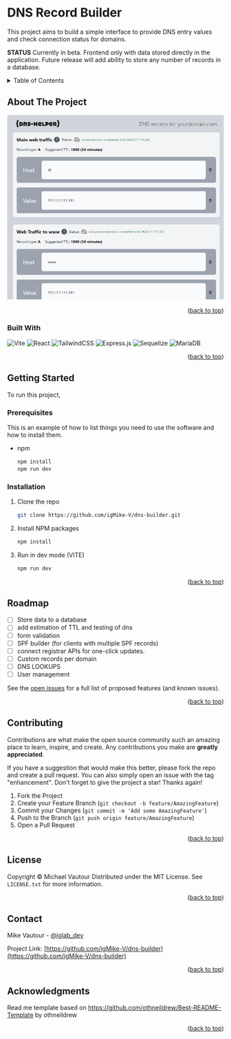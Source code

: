 <a name="readme-top"></a>
# DNS Record Builder

This project aims to build a simple interface to provide DNS entry values and check connection status for domains.  

**STATUS**
Currently in beta.  Frontend only with data stored directly in the application.  Future release will add ability to store any number of records in a database.


<!-- TABLE OF CONTENTS -->
<details>
  <summary>Table of Contents</summary>
  <ol>
    <li>
      <a href="#about-the-project">About The Project</a>
      <ul>
        <li><a href="#built-with">Built With</a></li>
      </ul>
    </li>
    <li>
      <a href="#getting-started">Getting Started</a>
      <ul>
        <li><a href="#prerequisites">Prerequisites</a></li>
        <li><a href="#installation">Installation</a></li>
      </ul>
    </li>
    <li><a href="#roadmap">Roadmap</a></li>
    <li><a href="#contributing">Contributing</a></li>
    <li><a href="#license">License</a></li>
    <li><a href="#contact">Contact</a></li>
    <li><a href="#acknowledgments">Acknowledgments</a></li>
  </ol>
</details>



<!-- ABOUT THE PROJECT -->
## About The Project

[![Product Name Screen Shot][product-screenshot]](https://example.com)



<p align="right">(<a href="#readme-top">back to top</a>)</p>



### Built With
![Vite](https://img.shields.io/badge/vite-%23646CFF.svg?style=for-the-badge&logo=vite&logoColor=white)
![React](https://img.shields.io/badge/react-%2320232a.svg?style=for-the-badge&logo=react&logoColor=%2361DAFB)
![TailwindCSS](https://img.shields.io/badge/tailwindcss-%2338B2AC.svg?style=for-the-badge&logo=tailwind-css&logoColor=white)
![Express.js](https://img.shields.io/badge/express.js-%23404d59.svg?style=for-the-badge&logo=express&logoColor=%2361DAFB)
![Sequelize](https://img.shields.io/badge/Sequelize-52B0E7?style=for-the-badge&logo=Sequelize&logoColor=white)
![MariaDB](https://img.shields.io/badge/MariaDB-003545?style=for-the-badge&logo=mariadb&logoColor=white)


<p align="right">(<a href="#readme-top">back to top</a>)</p>



<!-- GETTING STARTED -->
## Getting Started

To run this project, 

### Prerequisites

This is an example of how to list things you need to use the software and how to install them.
* npm
  ```sh
  npm install
  npm run dev
  ```

### Installation

1. Clone the repo
   ```sh
   git clone https://github.com/igMike-V/dns-builder.git
   ```
2. Install NPM packages
   ```sh
   npm install
   ```
2. Run in dev mode (VITE)
   ```sh
   npm run dev
   ```


<p align="right">(<a href="#readme-top">back to top</a>)</p>



<!-- ROADMAP -->
## Roadmap

- [ ] Store data to a database
- [ ] add estimation of TTL and testing of dns
- [ ] form validation
- [ ] SPF builder (for clients with multiple SPF records)
- [ ] connect registrar APIs for one-click updates.
- [ ] Custom records per domain
- [ ] DNS LOOKUPS
- [ ] User management

See the [open issues](https://github.com/igMike-V/dns-builder/issues) for a full list of proposed features (and known issues).

<p align="right">(<a href="#readme-top">back to top</a>)</p>



<!-- CONTRIBUTING -->
## Contributing

Contributions are what make the open source community such an amazing place to learn, inspire, and create. Any contributions you make are **greatly appreciated**.

If you have a suggestion that would make this better, please fork the repo and create a pull request. You can also simply open an issue with the tag "enhancement".
Don't forget to give the project a star! Thanks again!

1. Fork the Project
2. Create your Feature Branch (`git checkout -b feature/AmazingFeature`)
3. Commit your Changes (`git commit -m 'Add some AmazingFeature'`)
4. Push to the Branch (`git push origin feature/AmazingFeature`)
5. Open a Pull Request

<p align="right">(<a href="#readme-top">back to top</a>)</p>



<!-- LICENSE -->
## License
Copyright © Michael Vautour
Distributed under the MIT License. See `LICENSE.txt` for more information.

<p align="right">(<a href="#readme-top">back to top</a>)</p>



<!-- CONTACT -->
## Contact

Mike Vautour - [@iglab_dev](https://twitter.com/iglab_dev)

Project Link: [https://github.com/igMike-V/dns-builder](https://github.com/igMike-V/dns-builder)

<p align="right">(<a href="#readme-top">back to top</a>)</p>



<!-- ACKNOWLEDGMENTS -->
## Acknowledgments
Read me template based on https://github.com/othneildrew/Best-README-Template by othneildrew

<p align="right">(<a href="#readme-top">back to top</a>)</p>



<!-- MARKDOWN LINKS & IMAGES -->
<!-- https://www.markdownguide.org/basic-syntax/#reference-style-links -->
[license-shield]: https://img.shields.io/github/license/igMike-V/dns-builder.svg?style=for-the-badge
[license-url]: https://github.com/igMike-V/dns-builder/blob/master/LICENSE.txt
[linkedin-shield]: https://img.shields.io/badge/-LinkedIn-black.svg?style=for-the-badge&logo=linkedin&colorB=555
[linkedin-url]: https://linkedin.com/in/mikevautour
[product-screenshot]: images/screenshot.png
[React.js]: https://img.shields.io/badge/React-20232A?style=for-the-badge&logo=react&logoColor=61DAFB
[React-url]: https://reactjs.org/